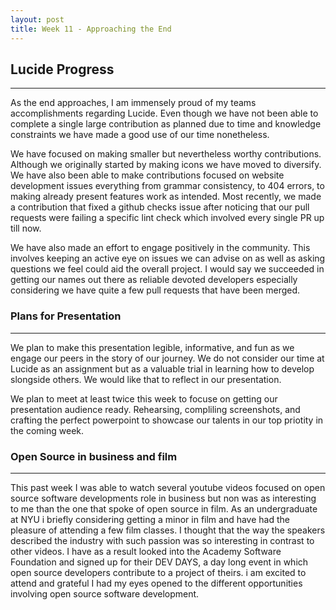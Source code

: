 ```yaml
---
layout: post
title: Week 11 - Approaching the End
---
```


## Lucide Progress
------

As the end approaches, I am immensely proud of my teams accomplishments regarding Lucide. Even though we have not been able to complete a single large contribution as planned due to time and knowledge constraints we have made a good use of our time nonetheless.

<!--more-->

We have focused on making smaller but nevertheless worthy contributions. Although we originally started by making icons we have moved to diversify. We have also been able to make contributions focused on website development issues everything from grammar consistency, to 404 errors, to making already present features work as intended. Most recently, we made a contribution that fixed a github checks issue after noticing that our pull requests were failing a specific lint check which involved every single PR up till now. 

We have also made an effort to engage positively in the community. This involves keeping an active eye on issues we can advise on as well as asking questions we feel could aid the overall project. I would say we succeeded in getting our names out there as reliable devoted developers especially considering we have quite a few pull requests that have been merged.


### Plans for Presentation
------

We plan to make this presentation legible, informative, and fun as we engage our peers in the story of our journey. We do not consider our time at Lucide as an assignment but as a valuable trial in learning how to develop slongside others. We would like that to reflect in our presentation.

We plan to meet at least twice this week to focuse on getting our presentation audience ready. Rehearsing, compliling screenshots, and crafting the perfect powerpoint to showcase our talents in our top priotity in the coming week.

### Open Source in business and film
------

This past week I was able to watch several youtube videos focused on open source software developments role in business but non was as interesting to me than the one that spoke of open source in film. As an undergraduate at NYU i briefly considering getting a minor in film and have had the pleasure of attending a few film classes. I thought that the way the speakers described the industry with such passion was so interesting in contrast to other videos. I have as a result looked into the Academy Software Foundation and signed up for their DEV DAYS, a day long event in which open source developers contribute to a project of theirs. i am excited to attend and grateful I had my eyes opened to the different opportunities involving open source software development.